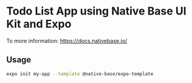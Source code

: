 # Todo List App using Native Base UI Kit and Expo

To more information: https://docs.nativebase.io/

## Usage

```sh
expo init my-app --template @native-base/expo-template
```
